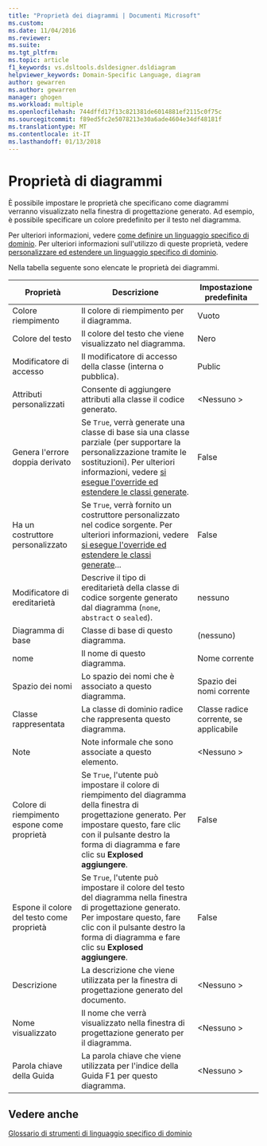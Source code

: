 ```yaml
---
title: "Proprietà dei diagrammi | Documenti Microsoft"
ms.custom: 
ms.date: 11/04/2016
ms.reviewer: 
ms.suite: 
ms.tgt_pltfrm: 
ms.topic: article
f1_keywords: vs.dsltools.dsldesigner.dsldiagram
helpviewer_keywords: Domain-Specific Language, diagram
author: gewarren
ms.author: gewarren
manager: ghogen
ms.workload: multiple
ms.openlocfilehash: 744dffd17f13c821381de6014881ef2115c0f75c
ms.sourcegitcommit: f89ed5fc2e5078213e30a6ade4604e34df48181f
ms.translationtype: MT
ms.contentlocale: it-IT
ms.lasthandoff: 01/13/2018
---
```

# <a name="properties-of-diagrams"></a>Proprietà di diagrammi
È possibile impostare le proprietà che specificano come diagrammi verranno visualizzato nella finestra di progettazione generato. Ad esempio, è possibile specificare un colore predefinito per il testo nel diagramma.  
  
 Per ulteriori informazioni, vedere [come definire un linguaggio specifico di dominio](../modeling/how-to-define-a-domain-specific-language.md). Per ulteriori informazioni sull'utilizzo di queste proprietà, vedere [personalizzare ed estendere un linguaggio specifico di dominio](../modeling/customizing-and-extending-a-domain-specific-language.md).  
  
 Nella tabella seguente sono elencate le proprietà dei diagrammi.  
  
|Proprietà|Descrizione|Impostazione predefinita|  
|--------------|-----------------|-------------|  
|Colore riempimento|Il colore di riempimento per il diagramma.|Vuoto|  
|Colore del testo|Il colore del testo che viene visualizzato nel diagramma.|Nero|  
|Modificatore di accesso|Il modificatore di accesso della classe (interna o pubblica).|Public|  
|Attributi personalizzati|Consente di aggiungere attributi alla classe il codice generato.|\<Nessuno >|  
|Genera l'errore doppia derivato|Se `True`, verrà generate una classe di base sia una classe parziale (per supportare la personalizzazione tramite le sostituzioni). Per ulteriori informazioni, vedere [si esegue l'override ed estendere le classi generate](../modeling/overriding-and-extending-the-generated-classes.md).|False|  
|Ha un costruttore personalizzato|Se `True`, verrà fornito un costruttore personalizzato nel codice sorgente. Per ulteriori informazioni, vedere [si esegue l'override ed estendere le classi generate](../modeling/overriding-and-extending-the-generated-classes.md)...|False|  
|Modificatore di ereditarietà|Descrive il tipo di ereditarietà della classe di codice sorgente generato dal diagramma (`none`, `abstract` o `sealed`).|nessuno|  
|Diagramma di base|Classe di base di questo diagramma.|(nessuno)|  
|nome|Il nome di questo diagramma.|Nome corrente|  
|Spazio dei nomi|Lo spazio dei nomi che è associato a questo diagramma.|Spazio dei nomi corrente|  
|Classe rappresentata|La classe di dominio radice che rappresenta questo diagramma.|Classe radice corrente, se applicabile|  
|Note|Note informale che sono associate a questo elemento.|\<Nessuno >|  
|Colore di riempimento espone come proprietà|Se `True`, l'utente può impostare il colore di riempimento del diagramma della finestra di progettazione generato. Per impostare questo, fare clic con il pulsante destro la forma di diagramma e fare clic su **Explosed aggiungere**.|False|  
|Espone il colore del testo come proprietà|Se `True`, l'utente può impostare il colore del testo del diagramma nella finestra di progettazione generato. Per impostare questo, fare clic con il pulsante destro la forma di diagramma e fare clic su **Explosed aggiungere**.|False|  
|Descrizione|La descrizione che viene utilizzata per la finestra di progettazione generato del documento.|\<Nessuno >|  
|Nome visualizzato|Il nome che verrà visualizzato nella finestra di progettazione generato per il diagramma.|\<Nessuno >|  
|Parola chiave della Guida|La parola chiave che viene utilizzata per l'indice della Guida F1 per questo diagramma.|\<Nessuno >|  
  
## <a name="see-also"></a>Vedere anche  
 [Glossario di strumenti di linguaggio specifico di dominio](http://msdn.microsoft.com/en-us/ca5e84cb-a315-465c-be24-76aa3df276aa)
